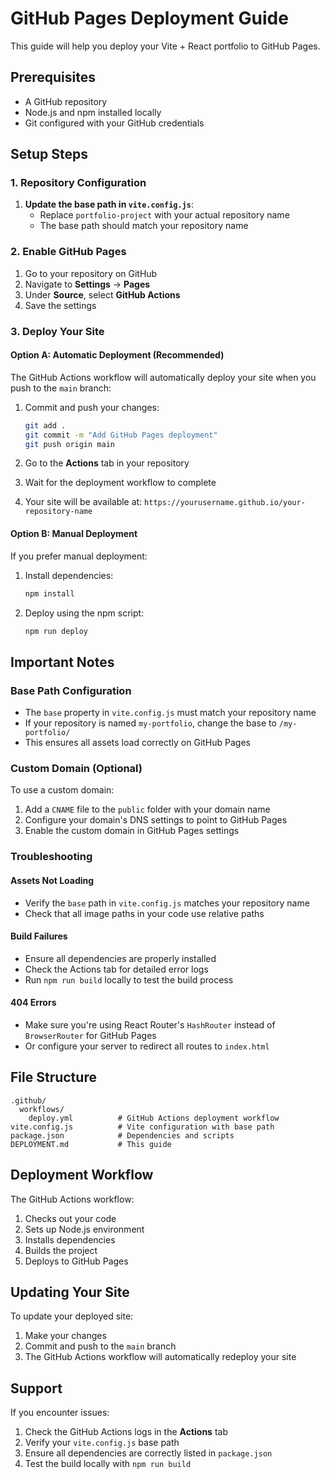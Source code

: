 # GitHub Pages Deployment Guide

This guide will help you deploy your Vite + React portfolio to GitHub Pages.

## Prerequisites

- A GitHub repository
- Node.js and npm installed locally
- Git configured with your GitHub credentials

## Setup Steps

### 1. Repository Configuration

1. **Update the base path in `vite.config.js`**:
   - Replace `portfolio-project` with your actual repository name
   - The base path should match your repository name

### 2. Enable GitHub Pages

1. Go to your repository on GitHub
2. Navigate to **Settings** → **Pages**
3. Under **Source**, select **GitHub Actions**
4. Save the settings

### 3. Deploy Your Site

#### Option A: Automatic Deployment (Recommended)

The GitHub Actions workflow will automatically deploy your site when you push to the `main` branch:

1. Commit and push your changes:

   ```bash
   git add .
   git commit -m "Add GitHub Pages deployment"
   git push origin main
   ```

2. Go to the **Actions** tab in your repository
3. Wait for the deployment workflow to complete
4. Your site will be available at: `https://yourusername.github.io/your-repository-name`

#### Option B: Manual Deployment

If you prefer manual deployment:

1. Install dependencies:

   ```bash
   npm install
   ```

2. Deploy using the npm script:
   ```bash
   npm run deploy
   ```

## Important Notes

### Base Path Configuration

- The `base` property in `vite.config.js` must match your repository name
- If your repository is named `my-portfolio`, change the base to `/my-portfolio/`
- This ensures all assets load correctly on GitHub Pages

### Custom Domain (Optional)

To use a custom domain:

1. Add a `CNAME` file to the `public` folder with your domain name
2. Configure your domain's DNS settings to point to GitHub Pages
3. Enable the custom domain in GitHub Pages settings

### Troubleshooting

#### Assets Not Loading

- Verify the `base` path in `vite.config.js` matches your repository name
- Check that all image paths in your code use relative paths

#### Build Failures

- Ensure all dependencies are properly installed
- Check the Actions tab for detailed error logs
- Run `npm run build` locally to test the build process

#### 404 Errors

- Make sure you're using React Router's `HashRouter` instead of `BrowserRouter` for GitHub Pages
- Or configure your server to redirect all routes to `index.html`

## File Structure

```
.github/
  workflows/
    deploy.yml          # GitHub Actions deployment workflow
vite.config.js          # Vite configuration with base path
package.json            # Dependencies and scripts
DEPLOYMENT.md           # This guide
```

## Deployment Workflow

The GitHub Actions workflow:

1. Checks out your code
2. Sets up Node.js environment
3. Installs dependencies
4. Builds the project
5. Deploys to GitHub Pages

## Updating Your Site

To update your deployed site:

1. Make your changes
2. Commit and push to the `main` branch
3. The GitHub Actions workflow will automatically redeploy your site

## Support

If you encounter issues:

1. Check the GitHub Actions logs in the **Actions** tab
2. Verify your `vite.config.js` base path
3. Ensure all dependencies are correctly listed in `package.json`
4. Test the build locally with `npm run build`
